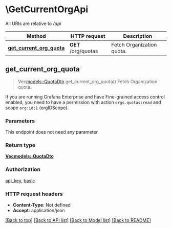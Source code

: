 # \GetCurrentOrgApi

All URIs are relative to */api*

Method | HTTP request | Description
------------- | ------------- | -------------
[**get_current_org_quota**](GetCurrentOrgApi.md#get_current_org_quota) | **GET** /org/quotas | Fetch Organization quota.



## get_current_org_quota

> Vec<models::QuotaDto> get_current_org_quota()
Fetch Organization quota.

If you are running Grafana Enterprise and have Fine-grained access control enabled, you need to have a permission with action `orgs.quotas:read` and scope `org:id:1` (orgIDScope).

### Parameters

This endpoint does not need any parameter.

### Return type

[**Vec<models::QuotaDto>**](QuotaDTO.md)

### Authorization

[api_key](../README.md#api_key), [basic](../README.md#basic)

### HTTP request headers

- **Content-Type**: Not defined
- **Accept**: application/json

[[Back to top]](#) [[Back to API list]](../README.md#documentation-for-api-endpoints) [[Back to Model list]](../README.md#documentation-for-models) [[Back to README]](../README.md)

